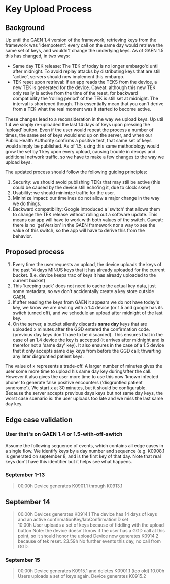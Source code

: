 # Key Upload Process

## Background

Up until the GAEN 1.4 version of the framework, retrieving keys from the framework was 'idempotent': every call on the same day would retrieve the same set of keys, and wouldn't change the underlying keys. As of GAEN 1.5 this has changed, in two ways:

* Same day TEK release: The TEK of today is no longer embargo'd until after midnight. To avoid replay attacks by distributing keys that are still 'active', servers should now implement this embargo. 
* TEK reset upon retrieval: If an app reads the TEKS from the device, a new TEK is generated for the device. Caveat: although this new TEK only really is active from the time of the reset, for backward compatibility the 'rolling period' of the TEK is still set at midnight. The interval is shortened though. This essentially mean that you can't derive from a TEK what the real moment was it started to become active. 

These changes lead to a reconsideration in the way we upload keys. Up util 1.4 we simply re-uploaded the last 14 days of keys upon pressing the 'upload' button. Even if the user would repeat the process a number of times, the same set of keys would end up on the server, and when our Public Health AUthority confirms a positive test, that same set of keys would simply be published. As of 1.5, using this same methodology would grow the set by 1 key upon every upload, causing trouble in decoys and additional network traffic, so we have to make a few changes to the way we upload keys.

The updated process should follow the following guiding principles:

1) Security: we should avoid publishing TEKs that may still be active (this could be caused by the device still echo'ing it, due to clock skew)
2) Usability: we should minimize traffic for the user. 
3) Minimize impact: our timelines do not allow a major change in the way we do things.
4) Backward compatibility: Google introduced a 'switch' that allows them to change the TEK release without rolling out a software update. This means our app will have to work with both values of the switch. Caveat: there is no 'getVersion' in the GAEN framework nor a way to see the value of this switch, so the app will have to derive this from the behavior. 

## Proposed process

1. Every time the user requests an upload, the device uploads the keys of the past 14 days MINUS keys that it has already uploaded for the current bucket. (I.e. device keeps trac of keys it has already uploaded to the current bucket)
2. This 'keeping track' does not need to cache the actual key data, just some metadata, so we don't accidentally create a key store outside GAEN.
3. If after reading the keys from GAEN it appears we do not have today's key, we know we are dealing with a 1.4 device (or 1.5 and google has its switch turned off), and we schedule an upload after midnight of the last key.
4. On the server, a bucket silently discards **same day** keys that are uploaded x minutes after the GGD entered the confirmation code. (previous day keys don't have to be discarded). This ensures that in the case of an 1.4 device the key is accepted (it arrives after midnight and is therefor not a 'same day' key). It also ensures in the case of a 1.5 device that it only accepts same day keys from before the GGD call; thwarting any later disgruntled patient keys.

The value of x represents a trade-off. A larger number of minutes gives the user some more time to upload his same day key during/after the call. However it also gives the user more time to use this now 'known infected phone' to generate false positive encounters ('disgruntled patient syndrome'). We start x at 30 minutes, but it should be configurable. Because the server accepts previous days keys but not same day keys, the worst case scenario is: the user uploads too late and we miss the last same day key.


## Edge case validation

### User that's on GAEN 1.4 or 1.5-with-off-switch

Assume the following sequence of events, which contains all edge cases in a single flow. We identify keys by a day number and sequence (e.g. K0908.1 is generated on september 8, and is the first key of that day. Note that real keys don't have this identifier but it helps see what happens.

### September 1-13
> 00.00h    Device generates K0901.1 through K0913.1

## September 14
> 00.00h    Devices generates K0914.1
>           The device has 14 days of keys and an active confirmationKey/labConfirmationID set  
> 10.00h    User uploads a set of keys because of fiddling with the upload button 
            Note: the device doesn't know if the user has a GGD call at this point, so it should honor the upload
            Device now generates K0914.2 because of tek reset.
> 23.59h    No further events this day, no call from GGD.

### September 15
> 00.00h    Device generates K0915.1 and deletes K0901.1 (too old)
> 10.00h    Users uploads a set of keys again.
            Device generates K0915.2 
            
